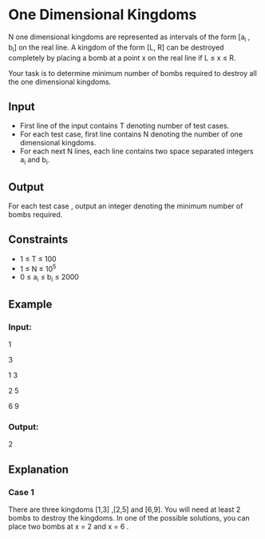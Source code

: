 # One Dimensional Kingdoms

N one dimensional kingdoms are represented as intervals of the form [a<sub>i</sub> , b<sub>i</sub>] on the real line. 
A kingdom of the form [L, R] can be destroyed completely by placing a bomb at a point x on the real line if L ≤ x ≤ R.

Your task is to determine minimum number of bombs required to destroy all the one dimensional kingdoms.

## Input

- First line of the input contains T denoting number of test cases.
- For each test case, first line contains N denoting the number of one dimensional kingdoms.
- For each next N lines, each line contains two space separated integers a<sub>i</sub> and b<sub>i</sub>.

## Output

For each test case , output an integer denoting the minimum number of bombs required.

## Constraints

- 1 ≤ T ≤ 100
- 1 ≤ N ≤ 10<sup>5</sup>
- 0 ≤ a<sub>i</sub> ≤ b<sub>i</sub> ≤ 2000

## Example

### Input:

1

3

1 3

2 5

6 9

### Output:

2

## Explanation

### Case 1

There are three kingdoms [1,3] ,[2,5] and [6,9]. You will need at least 2 bombs to destroy the kingdoms. 
In one of the possible solutions, you can place two bombs at x = 2 and x = 6 .
